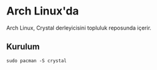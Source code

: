 # Arch Linux'da

Arch Linux, Crystal derleyicisini topluluk reposunda içerir.

## Kurulum

```
sudo pacman -S crystal
```
